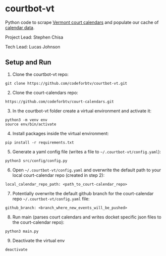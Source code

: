 # courtbot-vt
Python code to scrape [Vermont court calendars](https://www.vermontjudiciary.org/court-calendars) and populate our
cache of [calendar data](https://github.com/codeforbtv/court-calendars).

Project Lead: Stephen Chisa

Tech Lead: Lucas Johnson

## Setup and Run
1. Clone the courtbot-vt repo:
```
git clone https://github.com/codeforbtv/courtbot-vt.git
```
2. Clone the court-calendars repo:
```
https://github.com/codeforbtv/court-calendars.git
```
3. In the courtbot-vt folder create a virtual environment and activate it:
```
python3 -m venv env
source env/bin/activate
```
4. Install packages inside the virtual environment:
```
pip install -r requirements.txt
```
5. Generate a yaml config file (writes a file to `~/.courtbot-vt/config.yaml`):
```
python3 src/config/config.py
```
6. Open `~/.courtbot-vt/config.yaml` and overwrite the default path to your local court-calendar repo
(created in step 2):
```
local_calendar_repo_path: <path_to_court-calendar_repo>
```
7. Potentially overwrite the default github branch for the court-calendar repo `~/.courtbot-vt/config.yaml` file:
```
github_branch: <branch_where_new_events_will_be_pushed>
```
8. Run main (parses court calendars and writes docket specific json files to the court-calendar repo):
```
python3 main.py
```
9. Deactivate the virtual env
```
deactivate
```

